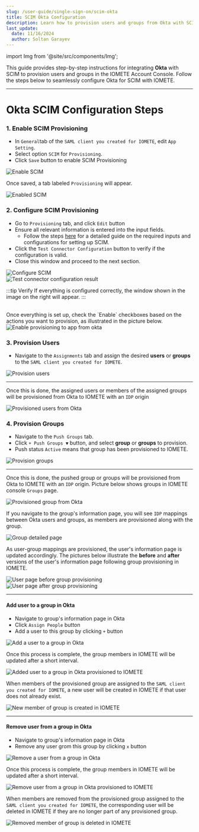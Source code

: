 ```yaml
---
slug: /user-guide/single-sign-on/scim-okta
title: SCIM Okta Configuration
description: Learn how to provision users and groups from Okta with SCIM standards
last_update:
  date: 11/16/2024
  author: Soltan Garayev
---
```


import Img from '@site/src/components/Img';

This guide provides step-by-step instructions for integrating **Okta** with SCIM to provision users and groups in the IOMETE Account Console.
Follow the steps below to seamlessly configure Okta for SCIM with IOMETE.

---

# Okta SCIM Configuration Steps

### 1. Enable SCIM Provisioning

- In `General`tab of the `SAML client you created for IOMETE`, edit `App Setting`.
- Select option `SCIM` for `Provisioning`.
- Click `Save` button to enable SCIM Provisioning

<Img src="/img/user-guide/iam/scim/okta/enable-scim-okta.png" alt="Enable SCIM" maxWidth="600px" />

Once saved, a tab labeled `Provisioning` will appear.

<Img src="/img/user-guide/iam/scim/okta/enabled-scim-okta.png" alt="Enabled SCIM" maxWidth="600px" />

### 2. Configure SCIM Provisioning

- Go to `Provisioning` tab, and click `Edit` button
- Ensure all relevant information is entered into the input fields.
  - Follow the steps <a href="/resources/user-guide/single-sign-on/scim" target="_blank">here</a> for a detailed guide on the required inputs and configurations for setting up SCIM.
- Click the `Test Connector Configuration` button to verify if the configuration is valid.
- Close this window and proceed to the next section.

<div className="row">
  <div className="col col--6">
    <Img src="/img/user-guide/iam/scim/okta/configure-scim-okta.png" alt="Configure SCIM" />
  </div>
  <div className="col col--6">
    <Img src="/img/user-guide/iam/scim/okta/test-connector-configuration-result-okta.png" alt="Test connector configuration result" maxWidth="260px" />
  </div>
</div>

:::tip Verify
If everything is configured correctly, the window shown in the image on the right will appear.
:::

<br/>
Once everything is set up, check the `Enable` checkboxes based on the actions you want to provision, as illustrated in the picture below.

<Img src="/img/user-guide/iam/scim/okta/enable-provisioning-to-app-from-okta.png" alt="Enable provisioning to app from okta" maxWidth="600px" />


### 3. Provision Users

- Navigate to the `Assignments` tab and assign the desired **users** or **groups** to the `SAML client you created for IOMETE`.

<Img src="/img/user-guide/iam/scim/okta/provision-users-okta.png" alt="Provision users" maxWidth="600px" />

---

Once this is done, the assigned users or members of the assigned groups will be provisioned from Okta to IOMETE with an `IDP` origin

<Img src="/img/user-guide/iam/scim/okta/provisioned-users-okta.png" alt="Provisioned users from Okta"/>

### 4. Provision Groups

- Navigate to the `Push Groups` tab.
- Click `+ Push Groups ▼` button, and select **group** or **groups** to provision.
- Push status `Active` means that group has been provisioned to IOMETE.

<Img src="/img/user-guide/iam/scim/okta/provision-groups-okta.png" alt="Provision groups" />

---

Once this is done, the pushed group or groups will be provisioned from Okta to IOMETE with an `IDP` origin.
Picture below shows groups in IOMETE console `Groups` page.

<Img src="/img/user-guide/iam/scim/okta/provisioned-group-okta.png" alt="Provisioned group from Okta" />

If you navigate to the group's information page, you will see `IDP` mappings between Okta users and groups, 
as members are provisioned along with the group. 

<Img src="/img/user-guide/iam/scim/okta/group-detailed-page-okta.png" alt="Group detailed page" maxWidth="600px" />

As user-group mappings are provisioned, the user's information page is updated accordingly.
The pictures below illustrate the **before** and **after** versions of the user's information page following group provisioning in IOMETE.

<div className="row">
  <div className="col col--6">
    <Img src="/img/user-guide/iam/scim/okta/user-detailed-page-before-group-provisioning-okta.png" alt="User page before group provisioning" />
  </div>
  <div className="col col--6">
    <Img src="/img/user-guide/iam/scim/okta/user-detailed-page-after-group-provisioning-okta.png" alt="User page after group provisioning" />
  </div>
</div>

---
#### Add user to a group in Okta

- Navigate to group's information page in Okta
- Click `Assign People` button
- Add a user to this group by clicking `+` button

<Img src="/img/user-guide/iam/scim/okta/add-user-to-group-okta.png" alt="Add a user to a group in Okta" />

Once this process is complete, the group members in IOMETE will be updated after a short interval.

<Img src="/img/user-guide/iam/scim/okta/added-user-to-group-okta.png" alt="Added user to a group in Okta provisioned to IOMETE" />

When members of the provisioned group are assigned to the `SAML client you created for IOMETE`, 
a new user will be created in IOMETE if that user does not already exist.

<Img src="/img/user-guide/iam/scim/okta/created-member-okta.png" alt="New member of group is created in IOMETE" />

---
#### Remove user from a group in Okta

- Navigate to group's information page in Okta
- Remove any user grom this group by clicking `x` button

<Img src="/img/user-guide/iam/scim/okta/remove-user-from-group-okta.png" alt="Remove a user from a group in Okta" />

Once this process is complete, the group members in IOMETE will be updated after a short interval.

<Img src="/img/user-guide/iam/scim/okta/removed-user-from-group-okta.png" alt="Remove user from a group in Okta provisioned to IOMETE" />

When members are removed from the provisioned group assigned to the `SAML client you created for IOMETE`, 
the corresponding user will be deleted in IOMETE if they are no longer part of any provisioned group.

<Img src="/img/user-guide/iam/scim/okta/removed-member-okta.png" alt="Removed member of group is deleted in IOMETE" />

